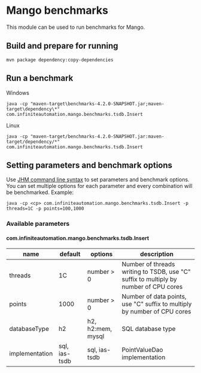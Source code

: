 # Mango benchmarks
This module can be used to run benchmarks for Mango.

## Build and prepare for running
`mvn package dependency:copy-dependencies`

## Run a benchmark
Windows

```shell
java -cp "maven-target\benchmarks-4.2.0-SNAPSHOT.jar;maven-target\dependency\*" com.infiniteautomation.mango.benchmarks.tsdb.Insert
```

Linux

```shell
java -cp "maven-target/benchmarks-4.2.0-SNAPSHOT.jar:maven-target/dependency/*" com.infiniteautomation.mango.benchmarks.tsdb.Insert
```

## Setting parameters and benchmark options

Use [JHM command line syntax](https://github.com/guozheng/jmh-tutorial/blob/master/README.md) to set parameters and benchmark options.
You can set multiple options for each parameter and every combination will be benchmarked.
Example:

```shell
java -cp <cp> com.infiniteautomation.mango.benchmarks.tsdb.Insert -p threads=1C -p points=100,1000
```

### Available parameters

#### com.infiniteautomation.mango.benchmarks.tsdb.Insert
name | default | options | description
--- | --- | --- | ---
threads | 1C | number > 0 | Number of threads writing to TSDB, use "C" suffix to multiply by number of CPU cores
points | 1000 | number > 0 | Number of data points, use "C" suffix to multiply by number of CPU cores
databaseType | h2 | h2, h2:mem, mysql | SQL database type
implementation | sql, ias-tsdb | sql, ias-tsdb | PointValueDao implementation
